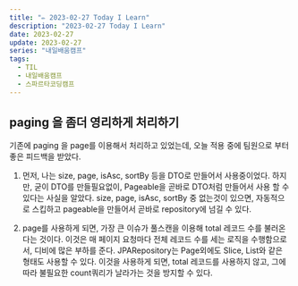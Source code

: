 ```yaml
---
title: "✏️ 2023-02-27 Today I Learn"
description: "2023-02-27 Today I Learn"
date: 2023-02-27
update: 2023-02-27
series: "내일배움캠프"
tags:
  - TIL
  - 내일배움캠프
  - 스파르타코딩캠프
---
```


## paging 을 좀더 영리하게 처리하기

기존에 paging 을 page를 이용해서 처리하고 있었는데, 오늘 적용 중에 팀원으로 부터 좋은 피드백을 받았다.

1.  먼저, 나는 size, page, isAsc, sortBy 등을 DTO로 만들어서 사용중이었다.
    하지만, 굳이 DTO를 만들필요없이, Pageable을 곧바로 DTO처럼 만들어서 사용 할 수 있다는 사실을 알았다.
    size, page, isAsc, sortBy 중 없는것이 있으면, 자동적으로 스킵하고 pageable을 만들어서 곧바로 repository에 넘길 수 있다.

2.  page를 사용하게 되면, 가장 큰 이슈가 풀스캔을 이용해 total 레코드 수를 불러온다는 것이다.
    이것은 매 페이지 요청마다 전체 레코드 수를 세는 로직을 수행함으로서, 디비에 많은 부하를 준다. JPARepository는 Page외에도 Slice, List와 같은 형태도 사용할 수 있다.
    이것을 사용하게 되면, total 레코드를 사용하지 않고, 그에 따라 불필요한 count쿼리가 날라가는 것을 방지할 수 있다.
